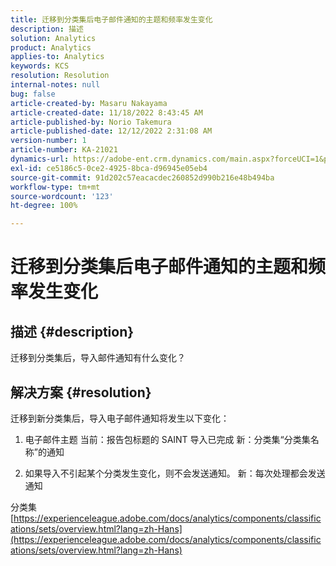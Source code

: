 ```yaml
---
title: 迁移到分类集后电子邮件通知的主题和频率发生变化
description: 描述
solution: Analytics
product: Analytics
applies-to: Analytics
keywords: KCS
resolution: Resolution
internal-notes: null
bug: false
article-created-by: Masaru Nakayama
article-created-date: 11/18/2022 8:43:45 AM
article-published-by: Norio Takemura
article-published-date: 12/12/2022 2:31:08 AM
version-number: 1
article-number: KA-21021
dynamics-url: https://adobe-ent.crm.dynamics.com/main.aspx?forceUCI=1&pagetype=entityrecord&etn=knowledgearticle&id=cb889f1b-1d67-ed11-9561-6045bd006239
exl-id: ce5186c5-0ce2-4925-8bca-d96945e05eb4
source-git-commit: 91d202c57eacacdec260852d990b216e48b494ba
workflow-type: tm+mt
source-wordcount: '123'
ht-degree: 100%

---
```


# 迁移到分类集后电子邮件通知的主题和频率发生变化

## 描述 {#description}

迁移到分类集后，导入邮件通知有什么变化？
<br>

## 解决方案 {#resolution}


迁移到新分类集后，导入电子邮件通知将发生以下变化：



1. 电子邮件主题
  当前：报告包标题的 SAINT 导入已完成
  新：分类集“分类集名称”的通知

2. 如果导入不引起某个分类发生变化，则不会发送通知。 新：每次处理都会发送通知

分类集[https://experienceleague.adobe.com/docs/analytics/components/classifications/sets/overview.html?lang=zh-Hans](https://experienceleague.adobe.com/docs/analytics/components/classifications/sets/overview.html?lang=zh-Hans)
